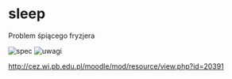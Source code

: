 # sleep
Problem śpiącego fryzjera

![spec](https://i.imgur.com/qYfrz82.png)
![uwagi](https://i.imgur.com/BWwjSuS.png)

http://cez.wi.pb.edu.pl/moodle/mod/resource/view.php?id=20391
